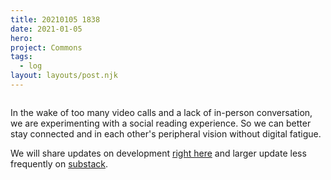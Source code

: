 ```yaml
---
title: 20210105 1838
date: 2021-01-05
hero:
project: Commons
tags:
  - log
layout: layouts/post.njk
---
```


![]()

In the wake of too many video calls and a lack of in-person conversation, we are experimenting with a social reading experience. So we can better stay connected and in each other's peripheral vision without digital fatigue.

We will share updates on development [right here](https://futureland.tv/gndclouds/the-commons) and larger update less frequently on [substack](https://commons.substack.com/embed).
